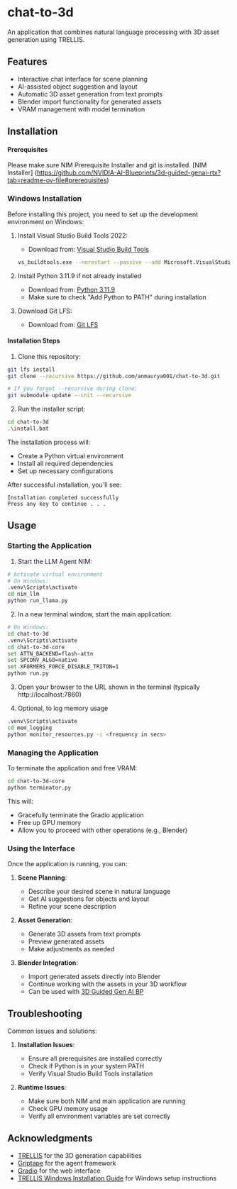 ﻿# chat-to-3d

An application that combines natural language processing with 3D asset generation using TRELLIS.

## Features

- Interactive chat interface for scene planning
- AI-assisted object suggestion and layout
- Automatic 3D asset generation from text prompts
- Blender import functionality for generated assets
- VRAM management with model termination

## Installation 

#### Prerequisites
Please make sure NIM Prerequisite Installer and git is installed. [NIM Installer] (https://github.com/NVIDIA-AI-Blueprints/3d-guided-genai-rtx?tab=readme-ov-file#prerequisites)

### Windows Installation 

Before installing this project, you need to set up the development environment on Windows:

1. Install Visual Studio Build Tools 2022:
   - Download from: [Visual Studio Build Tools](https://visualstudio.microsoft.com/visual-cpp-build-tools/)
   ```bash
   vs_buildtools.exe --norestart --passive --add Microsoft.VisualStudio.Workload.VCTools --includeRecommended
   ```

2. Install Python 3.11.9 if not already installed
   - Download from: [Python 3.11.9](https://www.python.org/downloads/release/python-3119/)
   - Make sure to check "Add Python to PATH" during installation

3. Download Git LFS:
   - Download from: [Git LFS](https://git-lfs.com/)


#### Installation Steps

1. Clone this repository:
```bash
git lfs install
git clone --recursive https://github.com/anmaurya001/chat-to-3d.git

# If you forgot --recursive during clone:
git submodule update --init --recursive
```

2. Run the installer script:
```bash
cd chat-to-3d
.\install.bat
```

The installation process will:
- Create a Python virtual environment
- Install all required dependencies
- Set up necessary configurations

After successful installation, you'll see:
```
Installation completed successfully
Press any key to continue . . .
```

## Usage

### Starting the Application

1. Start the LLM Agent NIM:
```bash
# Activate virtual environment
# On Windows:
.venv\Scripts\activate
cd nim_llm
python run_llama.py
```

2. In a new terminal window, start the main application:
```bash
# On Windows:
cd chat-to-3d
.venv\Scripts\activate
cd chat-to-3d-core
set ATTN_BACKEND=flash-attn
set SPCONV_ALGO=native
set XFORMERS_FORCE_DISABLE_TRITON=1
python run.py
```

3. Open your browser to the URL shown in the terminal (typically http://localhost:7860)

4. Optional, to log memory usage
```bash
.venv\Scripts\activate
cd mem_logging
python monitor_resources.py -i <frequency in secs>
```

### Managing the Application

To terminate the application and free VRAM:
```bash
cd chat-to-3d-core
python terminator.py
```
This will:
- Gracefully terminate the Gradio application
- Free up GPU memory
- Allow you to proceed with other operations (e.g., Blender)

### Using the Interface

Once the application is running, you can:

1. **Scene Planning**:
   - Describe your desired scene in natural language
   - Get AI suggestions for objects and layout
   - Refine your scene description

2. **Asset Generation**:
   - Generate 3D assets from text prompts
   - Preview generated assets
   - Make adjustments as needed

3. **Blender Integration**:
   - Import generated assets directly into Blender
   - Continue working with the assets in your 3D workflow
   - Can be used with  [3D Guided Gen AI BP](https://github.com/NVIDIA-AI-Blueprints/3d-guided-genai-rtx)

## Troubleshooting

Common issues and solutions:

1. **Installation Issues**:
   - Ensure all prerequisites are installed correctly
   - Check if Python is in your system PATH
   - Verify Visual Studio Build Tools installation

2. **Runtime Issues**:
   - Make sure both NIM and main application are running
   - Check GPU memory usage
   - Verify all environment variables are set correctly

## Acknowledgments

- [TRELLIS](https://github.com/microsoft/TRELLIS) for the 3D generation capabilities
- [Griptape](https://github.com/griptape-ai/griptape) for the agent framework
- [Gradio](https://github.com/gradio-app/gradio) for the web interface
- [TRELLIS Windows Installation Guide](https://github.com/ericcraft-mh/TRELLIS-install-windows) for Windows setup instructions 